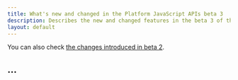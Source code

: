 ```yaml
---
title: What's new and changed in the Platform JavaScript APIs beta 3
description: Describes the new and changed features in the beta 3 of the Platform JavaScript APIs.
layout: default
---
```


<div class="callout callout-success">
  <p>You can also check <a title="What's new and changed in Visualization API beta 2" href="{{ "/platform/whats-new-beta-2" | relative_url }}">the changes introduced in beta 2</a>.</p>
</div>

## ...

